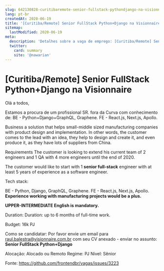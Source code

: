 ```yaml
---
slug: 642130828-curitibaremote-senior-fullstack-pythondjango-na-visionnaire
lang: pt-br
createdAt: 2020-06-19
title: '[Curitiba/Remote] Senior FullStack Python+Django na Visionnaire - Vaga de Emprego'
sitemap:
  lastModified: 2020-06-19
meta:
  description: 'Detalhes sobre a vaga de emprego: [Curitiba/Remote] Senior FullStack Python+Django na Visionnaire'
  twitter:
    card: summary
    site: '@nawarian'
---
```


# [Curitiba/Remote] Senior FullStack Python+Django na Visionnaire

Olá a todos,

Estamos a procura de um profissional SR. fora da Curva com conhecimento de:
 BE - Python+Django+GraphQL, Graphene.
 FE - React.js, Next.js, Apollo.

Business
a solution that helps small-middle sized manufacturing companies with product design and implementation. In other words, the customer comes to the lead with an idea, they help to design and create it, and even produce it, as they have lots of suppliers from China.

Requirements
The customer is looking to extend his current team of 2 engineers and 1 QA with 4 more engineers until the end of 2020.

The customer would like to start with 1 **senior full-stack** engineer with at least 5 years of experience as a software engineer. 

Tech stack: 

BE - Python, Django, GraphQL, Graphene.
FE - React.js, Next.js, Apollo.
**Experience working with manufacturing projects would be a plus.**
 

**UPPER-INTERMEDIATE English is mandatory.**

Duration: Duration: up to 6 months of full-time work.

Budget: 16k PJ

Como se candidatar:
Por favor envie um email para raul.balestra@visionnaire.com.br com seu CV anexado - enviar no assunto: **Senior FullStack Python+Django**

Alocação:
Alocado ou Remoto
Regime:
PJ
Nível:
Sênior

Fonte: https://github.com/frontendbr/vagas/issues/3223